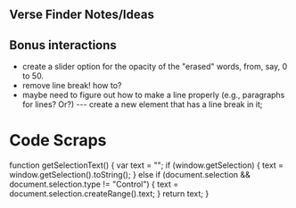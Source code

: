 Verse Finder Notes/Ideas
------------------------


## Bonus interactions
- create a slider option for the opacity of the "erased" words, from, say, 0 to 50.
- remove line break! how to?
- maybe need to figure out how to make a line properly (e.g., paragraphs for lines? Or?)
--- create a new element that has a line break in it;

# Code Scraps

function getSelectionText() {
    var text = "";
    if (window.getSelection) {
        text = window.getSelection().toString();
    } else if (document.selection && document.selection.type != "Control") {
        text = document.selection.createRange().text;
    }
    return text;
}

